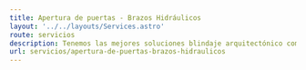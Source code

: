 ```yaml
---
title: Apertura de puertas - Brazos Hidráulicos
layout: '../../layouts/Services.astro'
route: servicios
description: Tenemos las mejores soluciones blindaje arquitectónico como puertas reforzadas de seguridad que se ajustan a las necesidades de protección de cada cliente sin importar el sector en el que sea requerido.
url: servicios/apertura-de-puertas-brazos-hidraulicos
---
```

